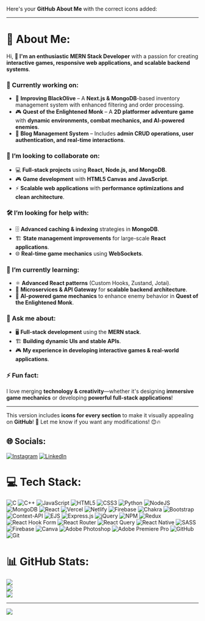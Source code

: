 Here's your **GitHub About Me** with the correct icons added:  

---

# **💫 About Me:**  
Hi, **👋 I'm an enthusiastic MERN Stack Developer** with a passion for creating **interactive games, responsive web applications, and scalable backend systems**.  

### **🚀 Currently working on:**  
- 🔹 **Improving BlackOlive** – A **Next.js & MongoDB**-based inventory management system with enhanced filtering and order processing.  
- 🎮 **Quest of the Enlightened Monk** – A **2D platformer adventure game** with **dynamic environments, combat mechanics, and AI-powered enemies**.  
- 📝 **Blog Management System** – Includes **admin CRUD operations, user authentication, and real-time interactions**.  

### **🤝 I’m looking to collaborate on:**  
- 💻 **Full-stack projects** using **React, Node.js, and MongoDB**.  
- 🎮 **Game development** with **HTML5 Canvas and JavaScript**.  
- ⚡ **Scalable web applications** with **performance optimizations and clean architecture**.  

### **🛠️ I’m looking for help with:**  
- 🗄️ **Advanced caching & indexing** strategies in **MongoDB**.  
- 🏗️ **State management improvements** for large-scale **React applications**.  
- 🌐 **Real-time game mechanics** using **WebSockets**.  

### **🌱 I’m currently learning:**  
- ⚛️ **Advanced React patterns** (Custom Hooks, Zustand, Jotai).  
- 🔗 **Microservices & API Gateway** for **scalable backend architecture**.  
- 🤖 **AI-powered game mechanics** to enhance enemy behavior in **Quest of the Enlightened Monk**.  

### **💬 Ask me about:**  
- 🖥️ **Full-stack development** using the **MERN stack**.  
- 🏗️ **Building dynamic UIs and stable APIs**.  
- 🎮 **My experience in developing interactive games & real-world applications**.  

### **⚡ Fun fact:**  
I love merging **technology & creativity**—whether it's designing **immersive game mechanics** or developing **powerful full-stack applications**!  

---

This version includes **icons for every section** to make it visually appealing on **GitHub**! 🚀 Let me know if you want any modifications! 😊🔥

## 🌐 Socials:
[![Instagram](https://img.shields.io/badge/Instagram-%23E4405F.svg?logo=Instagram&logoColor=white)](https://instagram.com/__ashish19_05) [![LinkedIn](https://img.shields.io/badge/LinkedIn-%230077B5.svg?logo=linkedin&logoColor=white)](https://linkedin.com/in/www.linkedin.com/in/ashishpuri-goswami-52a7102b7) 

# 💻 Tech Stack:
![C](https://img.shields.io/badge/c-%2300599C.svg?style=for-the-badge&logo=c&logoColor=white) ![C++](https://img.shields.io/badge/c++-%2300599C.svg?style=for-the-badge&logo=c%2B%2B&logoColor=white) ![JavaScript](https://img.shields.io/badge/javascript-%23323330.svg?style=for-the-badge&logo=javascript&logoColor=%23F7DF1E) ![HTML5](https://img.shields.io/badge/html5-%23E34F26.svg?style=for-the-badge&logo=html5&logoColor=white) ![CSS3](https://img.shields.io/badge/css3-%231572B6.svg?style=for-the-badge&logo=css3&logoColor=white) ![Python](https://img.shields.io/badge/python-3670A0?style=for-the-badge&logo=python&logoColor=ffdd54) ![NodeJS](https://img.shields.io/badge/node.js-6DA55F?style=for-the-badge&logo=node.js&logoColor=white) ![MongoDB](https://img.shields.io/badge/MongoDB-%234ea94b.svg?style=for-the-badge&logo=mongodb&logoColor=white) ![React](https://img.shields.io/badge/react-%2320232a.svg?style=for-the-badge&logo=react&logoColor=%2361DAFB) ![Vercel](https://img.shields.io/badge/vercel-%23000000.svg?style=for-the-badge&logo=vercel&logoColor=white) ![Netlify](https://img.shields.io/badge/netlify-%23000000.svg?style=for-the-badge&logo=netlify&logoColor=#00C7B7) ![Firebase](https://img.shields.io/badge/firebase-%23039BE5.svg?style=for-the-badge&logo=firebase) ![Chakra](https://img.shields.io/badge/chakra-%234ED1C5.svg?style=for-the-badge&logo=chakraui&logoColor=white) ![Bootstrap](https://img.shields.io/badge/bootstrap-%238511FA.svg?style=for-the-badge&logo=bootstrap&logoColor=white) ![Context-API](https://img.shields.io/badge/Context--Api-000000?style=for-the-badge&logo=react) ![EJS](https://img.shields.io/badge/ejs-%23B4CA65.svg?style=for-the-badge&logo=ejs&logoColor=black) ![Express.js](https://img.shields.io/badge/express.js-%23404d59.svg?style=for-the-badge&logo=express&logoColor=%2361DAFB) ![jQuery](https://img.shields.io/badge/jquery-%230769AD.svg?style=for-the-badge&logo=jquery&logoColor=white) ![NPM](https://img.shields.io/badge/NPM-%23CB3837.svg?style=for-the-badge&logo=npm&logoColor=white) ![Redux](https://img.shields.io/badge/redux-%23593d88.svg?style=for-the-badge&logo=redux&logoColor=white) ![React Hook Form](https://img.shields.io/badge/React%20Hook%20Form-%23EC5990.svg?style=for-the-badge&logo=reacthookform&logoColor=white) ![React Router](https://img.shields.io/badge/React_Router-CA4245?style=for-the-badge&logo=react-router&logoColor=white) ![React Query](https://img.shields.io/badge/-React%20Query-FF4154?style=for-the-badge&logo=react%20query&logoColor=white) ![React Native](https://img.shields.io/badge/react_native-%2320232a.svg?style=for-the-badge&logo=react&logoColor=%2361DAFB) ![SASS](https://img.shields.io/badge/SASS-hotpink.svg?style=for-the-badge&logo=SASS&logoColor=white) ![Firebase](https://img.shields.io/badge/firebase-a08021?style=for-the-badge&logo=firebase&logoColor=ffcd34) ![Canva](https://img.shields.io/badge/Canva-%2300C4CC.svg?style=for-the-badge&logo=Canva&logoColor=white) ![Adobe Photoshop](https://img.shields.io/badge/adobe%20photoshop-%2331A8FF.svg?style=for-the-badge&logo=adobe%20photoshop&logoColor=white) ![Adobe Premiere Pro](https://img.shields.io/badge/Adobe%20Premiere%20Pro-9999FF.svg?style=for-the-badge&logo=Adobe%20Premiere%20Pro&logoColor=white) ![GitHub](https://img.shields.io/badge/github-%23121011.svg?style=for-the-badge&logo=github&logoColor=white) ![Git](https://img.shields.io/badge/git-%23F05033.svg?style=for-the-badge&logo=git&logoColor=white)
# 📊 GitHub Stats:
![](https://github-readme-stats.vercel.app/api?username=AshishGoswami8055&theme=dark&hide_border=false&include_all_commits=false&count_private=false)<br/>
![](https://github-readme-streak-stats.herokuapp.com/?user=AshishGoswami8055&theme=dark&hide_border=false)<br/>
![](https://github-readme-stats.vercel.app/api/top-langs/?username=AshishGoswami8055&theme=dark&hide_border=false&include_all_commits=false&count_private=false&layout=compact)

---
[![](https://visitcount.itsvg.in/api?id=AshishGoswami8055&icon=0&color=0)](https://visitcount.itsvg.in)
